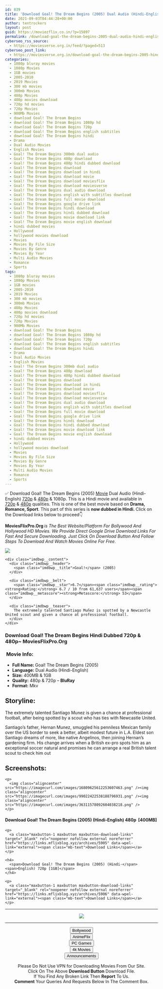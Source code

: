 ```yaml
---
id: 839
title: 'Download Goal! The Dream Begins (2005) Dual Audio (Hindi-English) 480p [400MB] || 720p [1GB]'
date: 2021-09-03T04:44:28+00:00
author: tentrockers
layout: post
guid: https://moviezflix.co.in/?p=15897
permalink: /download-goal-the-dream-begins-2005-dual-audio-hindi-english-480p-400mb-720p-1gb/
cyberseo_rss_source:
  - https://moviesverse.org.in/feed/?paged=513
cyberseo_post_link:
  - https://moviesverse.org.in/download-goal-the-dream-begins-2005-hindi-480p-720p/
categories:
  - 1080p bluray movies
  - 1080p Movies
  - 1GB movies
  - 2005-2010
  - 2019 Movies
  - 300 mb movies
  - 300mb Movies
  - 480p Movies
  - 480p movies download
  - 720p hd movies
  - 720p Movies
  - 900Mb Movies
  - download Goal! The Dream Begins
  - download Goal! The Dream Begins 1080p hd
  - download Goal! The Dream Begins 720p
  - download Goal! The Dream Begins english subtitles
  - download Goal! The Dream Begins hindi
  - Drama
  - Dual Audio Movies
  - English Movies
  - Goal! The Dream Begins 300mb dual audio
  - Goal! The Dream Begins 480p download
  - Goal! The Dream Begins 480p hindi dubbed download
  - Goal! The Dream Begins download
  - Goal! The Dream Begins download in hindi
  - Goal! The Dream Begins download movie
  - Goal! The Dream Begins download moviesflix
  - Goal! The Dream Begins download moviesverse
  - Goal! The Dream Begins dual audio download
  - Goal! The Dream Begins english with subtitles download
  - Goal! The Dream Begins full movie download
  - Goal! The Dream Begins google drive link
  - Goal! The Dream Begins hindi download
  - Goal! The Dream Begins hindi dubbed download
  - Goal! The Dream Begins movie download link
  - Goal! The Dream Begins movie english download
  - hindi dubbed movies
  - Hollywood
  - hollywood movies download
  - Movies
  - Movies By File Size
  - Movies By Genre
  - Movies By Year
  - Multi Audio Movies
  - Romance
  - Sports
tags:
  - 1080p bluray movies
  - 1080p Movies
  - 1GB movies
  - 2005-2010
  - 2019 Movies
  - 300 mb movies
  - 300mb Movies
  - 480p Movies
  - 480p movies download
  - 720p hd movies
  - 720p Movies
  - 900Mb Movies
  - download Goal! The Dream Begins
  - download Goal! The Dream Begins 1080p hd
  - download Goal! The Dream Begins 720p
  - download Goal! The Dream Begins english subtitles
  - download Goal! The Dream Begins hindi
  - Drama
  - Dual Audio Movies
  - English Movies
  - Goal! The Dream Begins 300mb dual audio
  - Goal! The Dream Begins 480p download
  - Goal! The Dream Begins 480p hindi dubbed download
  - Goal! The Dream Begins download
  - Goal! The Dream Begins download in hindi
  - Goal! The Dream Begins download movie
  - Goal! The Dream Begins download moviesflix
  - Goal! The Dream Begins download moviesverse
  - Goal! The Dream Begins dual audio download
  - Goal! The Dream Begins english with subtitles download
  - Goal! The Dream Begins full movie download
  - Goal! The Dream Begins google drive link
  - Goal! The Dream Begins hindi download
  - Goal! The Dream Begins hindi dubbed download
  - Goal! The Dream Begins movie download link
  - Goal! The Dream Begins movie english download
  - hindi dubbed movies
  - Hollywood
  - hollywood movies download
  - Movies
  - Movies By File Size
  - Movies By Genre
  - Movies By Year
  - Multi Audio Movies
  - Romance
  - Sports
---
```

<div class="thecontent clearfix">
  <p>
    ✅ Download Goal! The Dream Begins (2005) <a href="https://moviesverse.org.in/category/movies/" data-wpel-link="internal">Movie</a> Dual Audio (Hindi-English) <a href="https://moviesverse.org.in/720p-movies/" data-wpel-link="internal">720p</a>&nbsp;&&nbsp;<a href="https://moviesverse.org.in/480p-movies/" data-wpel-link="internal">480p</a> & 1080p. This is a Hindi movie and available in <a href="https://moviesverse.org.in/720p-movies/" data-wpel-link="internal">720p</a>&nbsp;&&nbsp;<a href="https://moviesverse.org.in/480p-movies/" data-wpel-link="internal">480p</a> qualities. This is one of the best movie based on <strong>Drama, Romance, Sport</strong>. This part of this series is <strong>now dubbed in <span>Hindi.&nbsp;</span></strong><span>Click on the Download links below to proceed👇</span>
  </p>
  
  <p>
    <strong><span>MoviesFlixPro.Org&nbsp;</span></strong><em>is The Best Website/Platform For Bollywood And Hollywood HD Movies. We Provide Direct Google Drive Download Links For Fast And Secure Downloading. Just Click On Download Button And Follow Steps To&nbsp;Download And Watch Movies Online For Free.</em>
  </p>
  
  <div class="imdbwp imdbwp--movie dark">
    <div class="imdbwp__thumb">
      <a class="imdbwp__link" target="_blank" title="Goal!" href="https://www.imdb.com/title/tt0380389/" rel="nofollow external noopener noreferrer" data-wpel-link="external"><img class="imdbwp__img" src="https://m.media-amazon.com/images/M/MV5BMjAxNDk2Njk1OV5BMl5BanBnXkFtZTcwOTE5MzIzMQ@@._V1_SX300.jpg" /></a>
    </div>
    
    <div class="imdbwp__content">
      <div class="imdbwp__header">
        <span class="imdbwp__title">Goal!</span> (2005)
      </div>
      
      <div class="imdbwp__belt">
        <span class="imdbwp__star">6.7</span><span class="imdbwp__rating"><strong>Rating:</strong> 6.7 / 10 from 61,637 users</span><span class="imdbwp__metascore"><strong>Metascore:</strong> 53</span>
      </div>
      
      <div class="imdbwp__teaser">
        The extremely talented Santiago Muñez is spotted by a Newcastle United scout and given a chance at professional football.
      </div>
    </div>
  </div>
  
  <h3>
    <span>Download Goal! The Dream Begins Hindi Dubbed 720p & 480p~ MoviesFlixPro.Org</span>
  </h3>
  
  <h3>
    <span>&nbsp;Movie Info:&nbsp;</span>
  </h3>
  
  <ul>
    <li>
      <strong>Full Name: </strong>Goal! The Dream Begins (2005)
    </li>
    <li>
      <strong>Language:</strong> Dual Audio (Hindi-English)
    </li>
    <li>
      <strong>Size:</strong> 400MB & 1GB
    </li>
    <li>
      <strong>Quality:</strong> 480p & 720p – <span><strong>BluRay</strong></span>
    </li>
    <li>
      <strong>Format:</strong>&nbsp;Mkv
    </li>
  </ul>
  
  <h2>
    <span>Storyline:</span>
  </h2>
  
  <p>
    The extremely talented Santiago Munez is given a chance at professional football, after being spotted by a scout who has ties with Newcastle United.
  </p>
  
  <div>
    Santiago’s father, Hernan Munez, smuggled his penniless Mexican family over the US border to seek a better, albeit modest future in L.A. Eldest son Santiago dreams of more, like native Angelinos, then joining Hernan’s gardening firm. His change arrives when a British ex-pro spots him as an exceptional soccer natural and promises he can arrange a real British talent scout to check him out
  </div>
  
  <div class="summary_text">
    <h2>
      <span>Screenshots:</span>
    </h2>
    
    <p>
      <img class="aligncenter" src="https://imagecurl.com/images/16809625612253607463.png" /><img class="aligncenter" src="https://imagecurl.com/images/99022422538188796931.png" /><img class="aligncenter" src="https://imagecurl.com/images/36311578092604038218.png" />
    </p>
  </div>
  
  <div class="inline canwrap">
    <h4>
      <span>Download Goal! The Dream Begins (2005) (Hindi-English) </span><span>480p&nbsp; [400MB]</span>
    </h4>
    
    <p>
      <a class="maxbutton-1 maxbutton maxbutton-download-links" target="_blank" rel="noopener nofollow external noreferrer" href="https://links.mflixblog.xyz/archives/5905" data-wpel-link="external"><span class="mb-text">Download Links</span></a>
    </p>
    
    <h4>
      <span>Download Goal! The Dream Begins (2005) (Hindi-</span><span>English) 720p [1GB]</span>
    </h4>
    
    <p>
      <a class="maxbutton-1 maxbutton maxbutton-download-links" target="_blank" rel="noopener nofollow external noreferrer" href="https://links.mflixblog.xyz/archives/5906" data-wpel-link="external"><span class="mb-text">Download Links</span></a>
    </p>
  </div>
</div>

<center>
  </p> 
  
  <hr />
  
  <p>
    <a href="http://gdrivepro.xyz/join.php" data-wpel-link="external" target="_blank" rel="nofollow external noopener noreferrer"><img src="https://i.imgur.com/FhMdWdW.png" /></a>
  </p>
  
  <hr />
  
  <p>
    <a href="https://dogemovies.xyz" target="_blank" data-wpel-link="external" rel="nofollow external noopener noreferrer"><button class="button button5">Bollywood</button></a><br /> <a href="https://animeflix.in" target="_blank" data-wpel-link="external" rel="nofollow external noopener noreferrer"><button class="button button5">AnimeFlix</button></a><br /> <a href="https://gamesflix.net/" target="_blank" data-wpel-link="external" rel="nofollow external noopener noreferrer"><button class="button button5">PC Games</button></a><br /> <a href="https://uhdmovies.in" target="_blank" data-wpel-link="external" rel="nofollow external noopener noreferrer"><button class="button button5">4k Movies</button></a><br /> <a href="https://moviesverse.org.in/announcements/" target="_blank" data-wpel-link="internal" rel="noopener"><button class="button button5">Announcements</button></a>
  </p>
  
  <div class="alert alert-danger">
    Please Do Not Use VPN for Downloading Movies From Our Site.
  </div>
  
  <div class="alert alert-success">
    Click On The Above <strong>Download Button</strong> Download File.
  </div>
  
  <div class="alert alert-warning">
    If You Find Any Broken Link Then <strong>Report</strong> To Us.
  </div>
  
  <div class="alert alert-info">
    <strong>Comment</strong> Your Queries And Requests Below In The Comment Box.
  </div>
  
  <p>
    </center>
  </p>